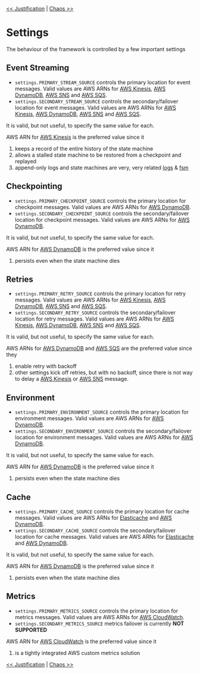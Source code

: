 <!--
Copyright 2016-2020 Workiva Inc.

Licensed under the Apache License, Version 2.0 (the "License");
you may not use this file except in compliance with the License.
You may obtain a copy of the License at

    http://www.apache.org/licenses/LICENSE-2.0

Unless required by applicable law or agreed to in writing, software
distributed under the License is distributed on an "AS IS" BASIS,
WITHOUT WARRANTIES OR CONDITIONS OF ANY KIND, either express or implied.
See the License for the specific language governing permissions and
limitations under the License.
-->

[<< Justification](JUSTIFICATION.md) | [Chaos >>](CHAOS.md)

# Settings

The behaviour of the framework is controlled by a few important settings

## Event Streaming

* `settings.PRIMARY_STREAM_SOURCE` controls the primary location for event messages. Valid values are AWS ARNs for [AWS Kinesis](https://aws.amazon.com/kinesis/), [AWS DynamoDB](https://aws.amazon.com/dynamodb/), [AWS SNS](https://aws.amazon.com/sns/) and [AWS SQS](https://aws.amazon.com/sqs/).
* `settings.SECONDARY_STREAM_SOURCE` controls the secondary/failover location for event messages. Valid values are AWS ARNs for [AWS Kinesis](https://aws.amazon.com/kinesis/), [AWS DynamoDB](https://aws.amazon.com/dynamodb/), [AWS SNS](https://aws.amazon.com/sns/) and [AWS SQS](https://aws.amazon.com/sqs/).

It is valid, but not useful, to specify the same value for each. 

AWS ARN for [AWS Kinesis](https://aws.amazon.com/kinesis/) is the preferred value since it 

1. keeps a record of the entire history of the state machine
2. allows a stalled state machine to be restored from a checkpoint and replayed
3. append-only logs and state machines are very, very related [logs](https://engineering.linkedin.com/distributed-systems/log-what-every-software-engineer-should-know-about-real-time-datas-unifying) & [fsm](https://www.cs.cornell.edu/fbs/publications/smsurvey.pdf)

## Checkpointing

* `settings.PRIMARY_CHECKPOINT_SOURCE` controls the primary location for checkpoint messages. Valid values are AWS ARNs for [AWS DynamoDB](https://aws.amazon.com/dynamodb/).
* `settings.SECONDARY_CHECKPOINT_SOURCE` controls the secondary/failover location for checkpoint messages. Valid values are AWS ARNs for [AWS DynamoDB](https://aws.amazon.com/dynamodb/).

It is valid, but not useful, to specify the same value for each. 

AWS ARN for [AWS DynamoDB](https://aws.amazon.com/dynamodb/) is the preferred value since it 

1. persists even when the state machine dies

## Retries

* `settings.PRIMARY_RETRY_SOURCE` controls the primary location for retry messages. Valid values are AWS ARNs for [AWS Kinesis](https://aws.amazon.com/kinesis/), [AWS DynamoDB](https://aws.amazon.com/dynamodb/), [AWS SNS](https://aws.amazon.com/sns/) and [AWS SQS](https://aws.amazon.com/sqs/).
* `settings.SECONDARY_RETRY_SOURCE` controls the secondary/failover location for retry messages. Valid values are AWS ARNs for [AWS Kinesis](https://aws.amazon.com/kinesis/), [AWS DynamoDB](https://aws.amazon.com/dynamodb/), [AWS SNS](https://aws.amazon.com/sns/) and [AWS SQS](https://aws.amazon.com/sqs/).

It is valid, but not useful, to specify the same value for each. 

AWS ARNs for [AWS DynamoDB](https://aws.amazon.com/dynamodb/) and [AWS SQS](https://aws.amazon.com/sqs/) are the preferred value since they

1. enable retry with backoff
2. other settings kick off retries, but with no backoff, since there is not way to delay a [AWS Kinesis](https://aws.amazon.com/kinesis/) or [AWS SNS](https://aws.amazon.com/sns/) message.

## Environment

* `settings.PRIMARY_ENVIRONMENT_SOURCE` controls the primary location for environment messages. Valid values are AWS ARNs for [AWS DynamoDB](https://aws.amazon.com/dynamodb/).
* `settings.SECONDARY_ENVIRONMENT_SOURCE` controls the secondary/failover location for environment messages. Valid values are AWS ARNs for [AWS DynamoDB](https://aws.amazon.com/dynamodb/).

It is valid, but not useful, to specify the same value for each. 

AWS ARN for [AWS DynamoDB](https://aws.amazon.com/dynamodb/) is the preferred value since it 

1. persists even when the state machine dies

## Cache

* `settings.PRIMARY_CACHE_SOURCE` controls the primary location for cache messages. Valid values are AWS ARNs for [Elasticache](https://aws.amazon.com/elasticache/) and [AWS DynamoDB](https://aws.amazon.com/dynamodb/).
* `settings.SECONDARY_CACHE_SOURCE` controls the secondary/failover location for cache messages. Valid values are AWS ARNs for [Elasticache](https://aws.amazon.com/elasticache/) and [AWS DynamoDB](https://aws.amazon.com/dynamodb/).

It is valid, but not useful, to specify the same value for each. 

AWS ARN for [AWS DynamoDB](https://aws.amazon.com/dynamodb/) is the preferred value since it 

1. persists even when the state machine dies

## Metrics

* `settings.PRIMARY_METRICS_SOURCE` controls the primary location for metrics messages. Valid values are AWS ARNs for [AWS CloudWatch](https://aws.amazon.com/cloudwatch/).
* `settings.SECONDARY_METRICS_SOURCE` metrics failover is currently **NOT SUPPORTED**

AWS ARN for [AWS CloudWatch](https://aws.amazon.com/cloudwatch/) is the preferred value since it 

1. is a tightly integrated AWS custom metrics solution

[<< Justification](JUSTIFICATION.md) | [Chaos >>](CHAOS.md)
